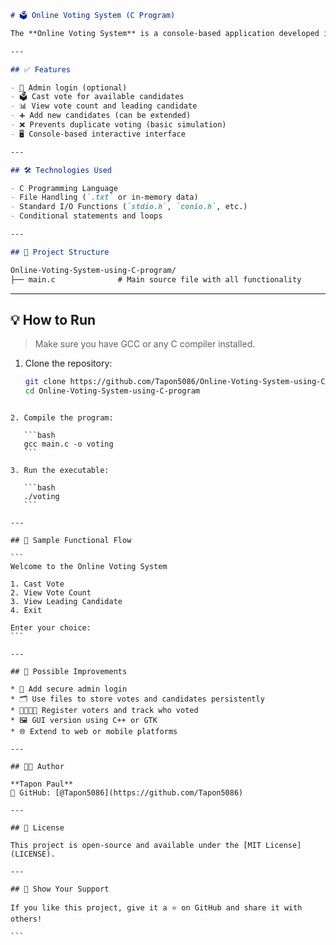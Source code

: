 ```markdown
# 🗳️ Online Voting System (C Program)

The **Online Voting System** is a console-based application developed in **C language**. It simulates a simple and secure voting process where users can vote, view vote counts, and manage candidate records. Designed to demonstrate core programming logic, this project is ideal for learning about file handling, conditional logic, and user interaction in C.

---

## ✅ Features

- 👤 Admin login (optional)
- 🗳️ Cast vote for available candidates
- 📊 View vote count and leading candidate
- ➕ Add new candidates (can be extended)
- ❌ Prevents duplicate voting (basic simulation)
- 🖥️ Console-based interactive interface

---

## 🛠️ Technologies Used

- C Programming Language
- File Handling (`.txt` or in-memory data)
- Standard I/O Functions (`stdio.h`, `conio.h`, etc.)
- Conditional statements and loops

---

## 📁 Project Structure

Online-Voting-System-using-C-program/
├── main.c              # Main source file with all functionality

````

---

## 💡 How to Run

> Make sure you have GCC or any C compiler installed.

1. Clone the repository:
   ```bash
   git clone https://github.com/Tapon5086/Online-Voting-System-using-C-program.git
   cd Online-Voting-System-using-C-program
````

2. Compile the program:

   ```bash
   gcc main.c -o voting
   ```

3. Run the executable:

   ```bash
   ./voting
   ```

---

## 🧪 Sample Functional Flow

```
Welcome to the Online Voting System

1. Cast Vote
2. View Vote Count
3. View Leading Candidate
4. Exit

Enter your choice:
```

---

## 📌 Possible Improvements

* 🔐 Add secure admin login
* 🗂️ Use files to store votes and candidates persistently
* 👨‍👩‍👧‍👦 Register voters and track who voted
* 🖼️ GUI version using C++ or GTK
* 🌐 Extend to web or mobile platforms

---

## 👨‍💻 Author

**Tapon Paul**
🔗 GitHub: [@Tapon5086](https://github.com/Tapon5086)

---

## 📄 License

This project is open-source and available under the [MIT License](LICENSE).

---

## 🌟 Show Your Support

If you like this project, give it a ⭐ on GitHub and share it with others!

```
